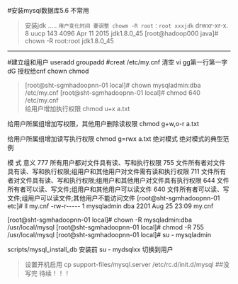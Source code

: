 #安装mysql数据库5.6  不常用
>安装jdk 
.....
``用户变化时间 要调整 chowm -R root：root xxxjdk``
drwxr-xr-x. 8 uucp  143      4096 Apr 11  2015 jdk1.8.0_45
[root@hadoop000 java]# chown -R root:root jdk1.8.0_45
****************

#建立组和用户
useradd
groupadd
#creat  /etc/my.cnf
清空 vi  gg第一行第一字dG
授权给cnf chown chmod 
>[root@sht-sgmhadoopnn-01 local]# chown  mysqladmin:dba /etc/my.cnf 
[root@sht-sgmhadoopnn-01 local]# chmod  640 /etc/my.cnf  
给用户增加执行权限
chmod u+x a.txt

给用户所属组增加写权限，其他用户删除读权限
chmod g+w,o-r a.txt

给用户所属组增加读写执行权限
chmod g=rwx a.txt
绝对模式
绝对模式的典型范例

模    式	意义
777	所有用户都对文件具有读、写和执行权限
755	文件所有者对文件具有读、写和执行权限;组用户和其他用户对文件需有读和执行权限
711	文件所有者对文件具有读、写和执行权限;组用户和其他用户对文件具有执行权限
644	文件所有者可以读、写文件;组用户和其他用户可以读文件
640	文件所有者可以读、写文件;组用户可以读文件;其他用户不能访问文件
[root@sht-sgmhadoopnn-01 etc]# ll my.cnf
-rw-r----- 1 mysqladmin dba 2201 Aug 25 23:09 my.cnf

[root@sht-sgmhadoopnn-01 local]# chown -R mysqladmin:dba /usr/local/mysql
[root@sht-sgmhadoopnn-01 local]# chmod -R 755 /usr/local/mysql 
[root@sht-sgmhadoopnn-01 local]# su - mysqladmin 

scripts/mysql_install_db   安装前 su - mydsqlxx  切换到用户
>设置开机启用 cp support-files/mysql.server /etc/rc.d/init.d/mysql
##没写完 待续！！！
